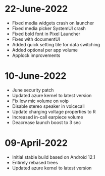 # 22-June-2022
 - Fixed media widgets crash on launcher
 - Fixed media picker SystemUI crash
 - Fixed bold font in Pixel Launcher
 - Fixes with documentUI
 - Added quick setting tile for data switching
 - Added optional per app volume
 - Applock improvements


# 10-June-2022
 - June security patch
 - Updated azure kernel to latest version
 - Fix low mic volume on voip
 - Disable stereo speaker in voicecall
 - Update charging voltage properties to R
 - Increased in-call earpiece volume
 - Deacrease launch boost to 3 sec

# 09-April-2022
 - Initial stable build based on Android 12.1
 - Entirely rebased trees
 - Updated azure kernel to latest version
